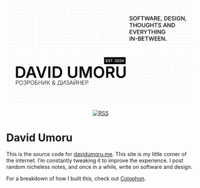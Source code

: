![David designs and builds things for the web.](https://raw.githubusercontent.com/davidumoru/davidumoru.me/main/public/static/meta/meta-image.webp)

<div align="center">

[![RSS](https://img.shields.io/badge/RSS-gray?logo=rss&logoColor=white&labelColor=eb7817)](https://davidumoru.me/rss.xml)

</div>

# David Umoru

This is the source code for [davidumoru.me](https://davidumoru.me). This site is my little corner of the internet.
I’m constantly tweaking it to improve the experience. I post random nicheless notes, and once in a while, write on software and design.

For a breakdown of how I built this, check out [Colophon](https://davidumoru.me/colophon).
